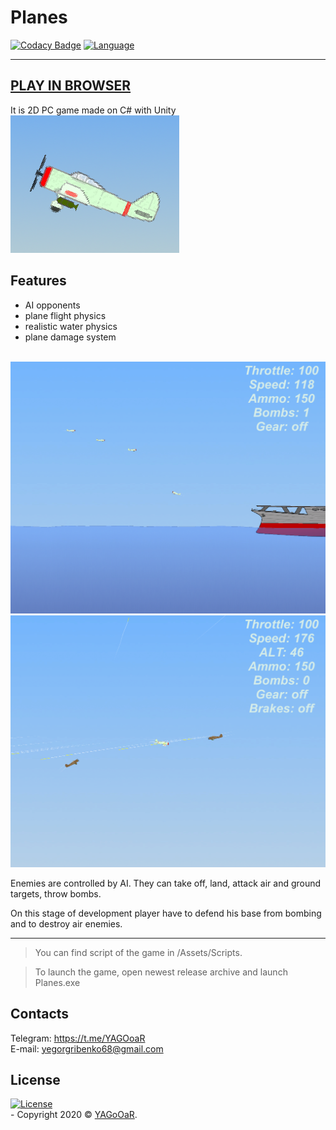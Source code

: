 # Planes
[![Codacy Badge](https://app.codacy.com/project/badge/Grade/82dbf3fe2c584cb096a3f2e6420fc315)](https://www.codacy.com/manual/YAGoOaR/Planes?utm_source=github.com&amp;utm_medium=referral&amp;utm_content=YAGoOaR/Planes&amp;utm_campaign=Badge_Grade)
 [![Language](https://img.shields.io/badge/Language-C%23-blueviolet)](https://en.wikipedia.org/wiki/C_Sharp_(programming_language))
 
 ---
 [PLAY IN BROWSER](https://yagooar.itch.io/planes)
 ---
 
 It is 2D PC game made on C# with Unity
</br>![icon](/Pictures/icon.png)
## Features
- AI opponents
- plane flight physics
- realistic water physics
- plane damage system

</br>![Picture](/Pictures/GameplayScreenshots/9.png)
</br>![Picture](/Pictures/GameplayScreenshots/10.png)

Enemies are controlled by AI. They can take off, land, attack air and ground targets, throw bombs.

On this stage of development player have to defend his base from bombing and to destroy air enemies.

---

> You can find script of the game in /Assets/Scripts.

> To launch the game, open newest release archive and launch Planes.exe

## Contacts
Telegram: https://t.me/YAGOoaR
</br>E-mail: yegorgribenko68@gmail.com

## License 
[![License](http://img.shields.io/:license-mit-blue.svg?style=flat-square)](http://badges.mit-license.org)
</br>- Copyright 2020 © <a href="https://github.com/YAGoOaR" target="_blank">YAGoOaR</a>.
